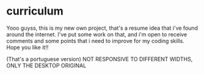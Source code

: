 # curriculum
Yooo guyss, this is my new own project, that's a resume idea that i've found around the internet. I've put some work on that, and i'm open to receive comments and some points that i need to improve for my coding skills. Hope you like it!!

(That's a portuguese version) NOT RESPONSIVE TO DIFFERENT WIDTHS, ONLY THE DESKTOP ORIGINAL
